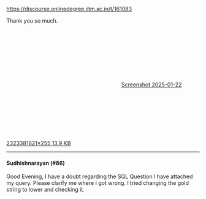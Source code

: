 https://discourse.onlinedegree.iitm.ac.in/t/161083

Thank you so much.<br/>
<div class="lightbox-wrapper"><a class="lightbox" data-download-href="/uploads/short-url/7uK1vbODONOtBNfto4EPJMQA0ty.png?dl=1" href="https://europe1.discourse-cdn.com/flex013/uploads/iitm/original/3X/3/4/3488d91f7599c325bc0dfe148df9e5dd37df0908.png" rel="noopener nofollow ugc" title="Screenshot 2025-01-22 232338"><div class="meta"><svg aria-hidden="true" class="fa d-icon d-icon-far-image svg-icon"><use href="#far-image"></use></svg><span class="filename">Screenshot 2025-01-22 232338</span><span class="informations">1621×255 13.9 KB</span><svg aria-hidden="true" class="fa d-icon d-icon-discourse-expand svg-icon"><use href="#discourse-expand"></use></svg></div></a></div></p><hr>

<h4>Sudhishnarayan (#86)</h4>
<p>Good Evening, I have a doubt regarding the SQL Question I have attached my query. Please clarify me where I got wrong. I tried changing the gold string to lower and checking it.